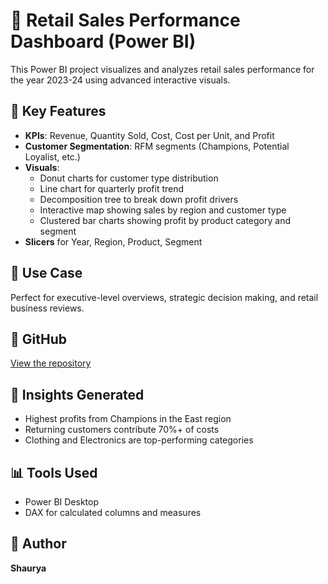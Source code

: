 # 🛒 Retail Sales Performance Dashboard (Power BI)

This Power BI project visualizes and analyzes retail sales performance for the year 2023-24 using advanced interactive visuals.

## 📌 Key Features
- **KPIs**: Revenue, Quantity Sold, Cost, Cost per Unit, and Profit
- **Customer Segmentation**: RFM segments (Champions, Potential Loyalist, etc.)
- **Visuals**:
  - Donut charts for customer type distribution
  - Line chart for quarterly profit trend
  - Decomposition tree to break down profit drivers
  - Interactive map showing sales by region and customer type
  - Clustered bar charts showing profit by product category and segment
- **Slicers** for Year, Region, Product, Segment

## 💼 Use Case
Perfect for executive-level overviews, strategic decision making, and retail business reviews.

## 🔗 GitHub
[View the repository](https://github.com/Shaurya2127)

## 🧠 Insights Generated
- Highest profits from Champions in the East region
- Returning customers contribute 70%+ of costs
- Clothing and Electronics are top-performing categories

## 📊 Tools Used
- Power BI Desktop
- DAX for calculated columns and measures

## 📝 Author
**Shaurya**
